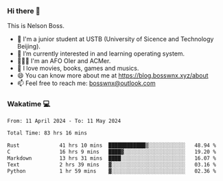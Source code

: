 ### Hi there 👋

<!--
**bosswnx/bosswnx** is a ✨ _special_ ✨ repository because its `README.md` (this file) appears on your GitHub profile.

Here are some ideas to get you started:

- 🔭 I’m currently working on ...
- 🌱 I’m currently learning ...
- 👯 I’m looking to collaborate on ...
- 🤔 I’m looking for help with ...
- 💬 Ask me about ...
- 📫 How to reach me: ...
- 😄 Pronouns: ...
- ⚡ Fun fact: ...
-->

This is Nelson Boss.

- 🏫 I'm a junior student at USTB (University of Sicence and Technology Beijing).
- 🌱 I’m currently interested in and learning operating system.
- 🧑🏻‍💻 I'm an AFO OIer and ACMer.
- 🥰 I love movies, books, games and musics.
- 😄 You can know more about me at https://blog.bosswnx.xyz/about
- 📫 Feel free to reach me: bosswnx@outlook.com

### Wakatime 💻

<!--START_SECTION:waka-->

```txt
From: 11 April 2024 - To: 11 May 2024

Total Time: 83 hrs 16 mins

Rust             41 hrs 10 mins  ████████████▒░░░░░░░░░░░░   48.94 %
C                16 hrs 9 mins   ████▓░░░░░░░░░░░░░░░░░░░░   19.20 %
Markdown         13 hrs 31 mins  ████░░░░░░░░░░░░░░░░░░░░░   16.07 %
Text             2 hrs 39 mins   ▓░░░░░░░░░░░░░░░░░░░░░░░░   03.16 %
Python           1 hr 59 mins    ▓░░░░░░░░░░░░░░░░░░░░░░░░   02.36 %
```

<!--END_SECTION:waka-->
